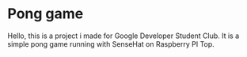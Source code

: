 # Pong game

Hello,
this is a project i made for Google Developer Student Club. It is a simple pong game running with SenseHat on Raspberry PI Top.
